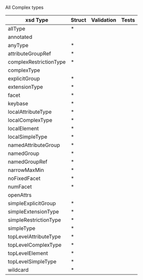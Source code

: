 All Complex types

| xsd Type | Struct | Validation | Tests |
| -------- | ------ | ---------- | ----- |
|allType| * |
|annotated
|anyType| * |
|attributeGroupRef| * |
|complexRestrictionType| * |
|complexType
|explicitGroup| * |
|extensionType| * |
|facet| * |
|keybase| * |
|localAttributeType| * |
|localComplexType| * |
|localElement| * |
|localSimpleType| * |
|namedAttributeGroup| * |
|namedGroup| * |
|namedGroupRef| * |
|narrowMaxMin| * |
|noFixedFacet| * |
|numFacet| * |
|openAttrs
|simpleExplicitGroup| * |
|simpleExtensionType| * |
|simpleRestrictionType| * |
|simpleType| * |
|topLevelAttributeType| * |
|topLevelComplexType| * |
|topLevelElement| * |
|topLevelSimpleType| * |
|wildcard| * |

